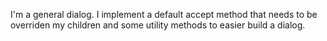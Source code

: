 I'm a general dialog. 
I implement a default accept method that needs to be overriden my children and some utility methods to easier build a dialog.